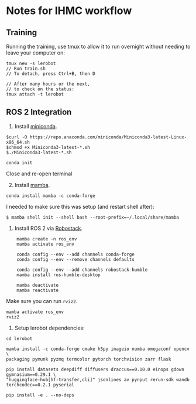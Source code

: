 # Notes for IHMC workflow

## Training

Running the training, use tmux to allow it to run overnight without needing to leave your computer on:
```
tmux new -s lerobot
// Run train.sh
// To detach, press Ctrl+B, then D

// After many hours or the next,
// to check on the status:
tmux attach -t lerobot
```

## ROS 2 Integration

1. Install [miniconda](https://www.anaconda.com/docs/getting-started/miniconda/main).
```
$curl -O https://repo.anaconda.com/miniconda/Miniconda3-latest-Linux-x86_64.sh
$chmod +x Miniconda3-latest-*.sh
$./Miniconda3-latest-*.sh
```
```
conda init
```
Close and re-open terminal

2. Install [mamba](https://mamba.readthedocs.io/en/latest/installation/mamba-installation.html).
```
conda install mamba -c conda-forge
```

I needed to make sure this was setup (and restart shell after):
```
$ mamba shell init --shell bash --root-prefix=~/.local/share/mamba
```

1. Install ROS 2 via [Robostack](https://robostack.github.io/GettingStarted.html).
```
    mamba create -n ros_env 
    mamba activate ros_env 
    
    conda config --env --add channels conda-forge
    conda config --env --remove channels defaults
    
    conda config --env --add channels robostack-humble
    mamba install ros-humble-desktop
    
    mamba deactivate
    mamba reactivate
```
Make sure you can run `rviz2`.
```
mamba activate ros_env
rviz2
```

1. Setup lerobot dependencies:

```
cd lerobot

mamba install -c conda-forge cmake h5py imageio numba omegaconf opencv \
packaging pymunk pyzmq termcolor pytorch torchvision zarr flask

pip install datasets deepdiff diffusers draccus==0.10.0 einops gdown gymnasium==0.29.1 \
"huggingface-hub[hf-transfer,cli]" jsonlines av pynput rerun-sdk wandb torchcodec==0.2.1 pyserial

pip install -e . --no-deps
```


